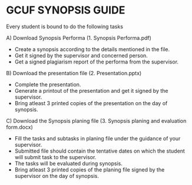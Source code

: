# GCUF SYNOPSIS GUIDE

Every student is bound to do the following tasks

A) Download Synopsis Performa (1. Synopsis Performa.pdf) 
   - Create a synopsis according to the details mentioned in the file.
   - Get it signed by the supervisor and concerned person.
   - Get a signed plagiarism report of the performa from the supervisor.

B) Download the presentation file (2. Presentation.pptx)
   - Complete the presentation.
   - Generate a printout of the presentation and get it signed by the supervisor.
   - Bring atleast 3 printed copies of the presentation on the day of synopsis.

C) Download the Synopsis planing file (3. Synopsis planing and evaluation form.docx)
   - Fill the tasks and subtasks in planing file under the guidance of your supervisor.
   - Submitted file should contain the tentative dates on which the student will submit
     task to the supervisor.
   - The tasks will be evaluated during synopsis.
   - Bring atleast 3 printed copies of the planing file signed by the supervisor on the 
     day of synopsis.